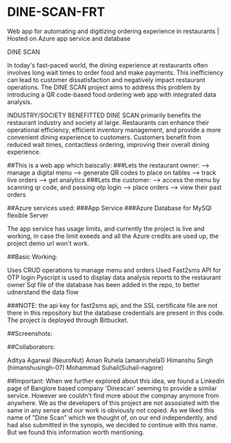 # DINE-SCAN-FRT
Web app for automating and digitizing ordering experience in restaurants | Hosted on Azure app service and database

DINE SCAN 

In today's fast-paced world, the dining experience at restaurants often involves long wait times to order food and make payments. This inefficiency can lead to customer dissatisfaction and negatively impact restaurant operations. The DINE SCAN project aims to address this problem by introducing a QR code-based food ordering web app with integrated data analysis.

INDUSTRY/SOCIETY BENEFITTED
DINE SCAN primarily benefits the restaurant industry and society at large. Restaurants can enhance their operational efficiency, efficient inventory management, and provide a more convenient dining experience to customers. Customers benefit from reduced wait times, contactless ordering, improving their overall dining experience.

##This is a web app which baiscally:
###Lets the restaurant owner:
--> manage a digital menu
--> generate QR codes to place on tables
--> track live orders
--> get analytics
###Lets the customer:
--> access the menu by scanning qr code, and passing otp login
--> place orders
--> view their past orders

##Azure services used:
###App Service
###Azure Database for MySQl flexible Server


The app service has usage limits, and currently the project is live and working, in case the limit exeeds and all the Azure credits are used up, the project demo url won't work.

##Basic Working:

Uses CRUD operations to manage menu and orders
Used Fast2sms API for OTP login
Pyscript is used to display data analysis reports to the restaurant owner
Sql file of the database has been added in the repo, to better udnerstand the data flow

###NOTE: the api key for fast2sms api, and the SSL certificate file are not there in this repository but the database credentials are present in this code. The project is deployed through Bitbucket.


##Screenshots:



##Collaborators:

Aditya Agarwal (NeuroNut)
Aman Ruhela (amanruhela1)
Himanshu Singh (himanshusingh-07)
Mohammad Suhail(Suhail-nagore)

##Important:
When we further explored about this idea, we found a Linkedin page of Banglore based company 'Dinescan' seeming to provide a similar service. However we couldn't find more about the compnay anymore from anywhere. We as the developers of this project are not assosiated with the same in any sense and our work is obviously not copied. As we liked this name of "Dine Scan" which we thought of, on our end independently, and had also submitted in the synopis, we decided to continue with this name. But we found this information worth mentioning.
